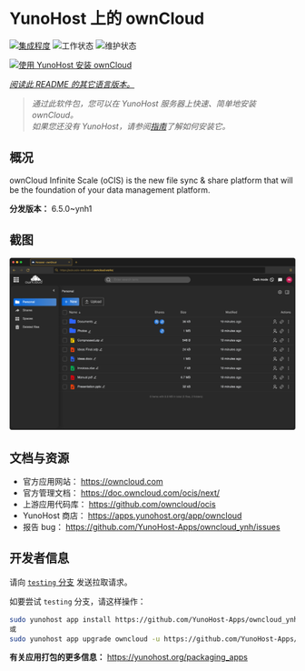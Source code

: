 <!--
注意：此 README 由 <https://github.com/YunoHost/apps/tree/master/tools/readme_generator> 自动生成
请勿手动编辑。
-->

# YunoHost 上的 ownCloud

[![集成程度](https://dash.yunohost.org/integration/owncloud.svg)](https://ci-apps.yunohost.org/ci/apps/owncloud/) ![工作状态](https://ci-apps.yunohost.org/ci/badges/owncloud.status.svg) ![维护状态](https://ci-apps.yunohost.org/ci/badges/owncloud.maintain.svg)

[![使用 YunoHost 安装 ownCloud](https://install-app.yunohost.org/install-with-yunohost.svg)](https://install-app.yunohost.org/?app=owncloud)

*[阅读此 README 的其它语言版本。](./ALL_README.md)*

> *通过此软件包，您可以在 YunoHost 服务器上快速、简单地安装 ownCloud。*  
> *如果您还没有 YunoHost，请参阅[指南](https://yunohost.org/install)了解如何安装它。*

## 概况

ownCloud Infinite Scale (oCIS) is the new file sync & share platform that will be the foundation of your data management platform.

**分发版本：** 6.5.0~ynh1

## 截图

![ownCloud 的截图](./doc/screenshots/screenshot.png)

## 文档与资源

- 官方应用网站： <https://owncloud.com>
- 官方管理文档： <https://doc.owncloud.com/ocis/next/>
- 上游应用代码库： <https://github.com/owncloud/ocis>
- YunoHost 商店： <https://apps.yunohost.org/app/owncloud>
- 报告 bug： <https://github.com/YunoHost-Apps/owncloud_ynh/issues>

## 开发者信息

请向 [`testing` 分支](https://github.com/YunoHost-Apps/owncloud_ynh/tree/testing) 发送拉取请求。

如要尝试 `testing` 分支，请这样操作：

```bash
sudo yunohost app install https://github.com/YunoHost-Apps/owncloud_ynh/tree/testing --debug
或
sudo yunohost app upgrade owncloud -u https://github.com/YunoHost-Apps/owncloud_ynh/tree/testing --debug
```

**有关应用打包的更多信息：** <https://yunohost.org/packaging_apps>
